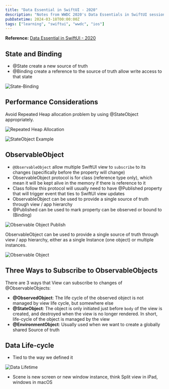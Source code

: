 ```yaml
---
title: "Data Essential in SwiftUI - 2020"
description: "Notes from WWDC 2020's Data Essentials in SwiftUI session covering @State, @Binding, ObservableObject, and data lifecycle."
pubDatetime: 2024-03-18T00:00:00Z
tags: ["learning", "swiftui", "wwdc", "ios"]
---
```


**Reference:** [Data Essential in SwiftUI - 2020](https://developer.apple.com/wwdc20/10040)

## State and Binding
- @State create a new source of truth
- @Binding create a reference to the source of truth allow write access to that state

![State-Binding](/assets/img/2024/swiftui/state-binding.png)

## Performance Considerations
Avoid Repeated Heap allocation problem by using @StateObject appropriately.

![Repeated Heap Allocation](/assets/img/2024/swiftui/repeated-heap-allocation.png)

![StateObject Example](/assets/img/2024/swiftui/stateobject-example.png)

## ObservableObject
- `@ObservableObject` allow multiple SwiftUI view to `subscribe` to its changes (specifically before the property will change)
- ObservableObject protocol is for class (reference type only), which mean it will be kept alive in the memory if there is reference to it
- Class follow this protocol will usually need to have @Published property that will trigger event that ties to SwiftUI view updates
- ObservableObject can be used to provide a single source of truth through view / app hierarchy
- @Published can be used to mark property can be observed or bound to (Binding)

![Observable Object Publish](/assets/img/2024/swiftui/observable-object-publish.jpg)

ObservableObject can be used to provide a single source of truth through view / app hierarchy, either as a single Instance (one object) or multiple instances.

![Observable Object](/assets/img/2024/swiftui/observable-object.jpg)

## Three Ways to Subscribe to ObservableObjects
There are 3 ways that View can subscribe to changes of @ObservableObjects:
- **@ObservedObject**: The life cycle of the observed object is not managed by view life cycle, but somewhere else
- **@StateObject**: The object is only initiated just before `body` of the view is created, and destroyed when the view is no longer rendered. In short, life-cycle of the object is managed by the view
- **@EnvironmentObject**: Usually used when we want to create a globally shared Source of truth

## Data Life-cycle
- Tied to the way we defined it

![Data Lifetime](/assets/img/2024/swiftui/data-lifetime.jpg)

- Scene is new screen or new window instance, think Split view in iPad, windows in macOS